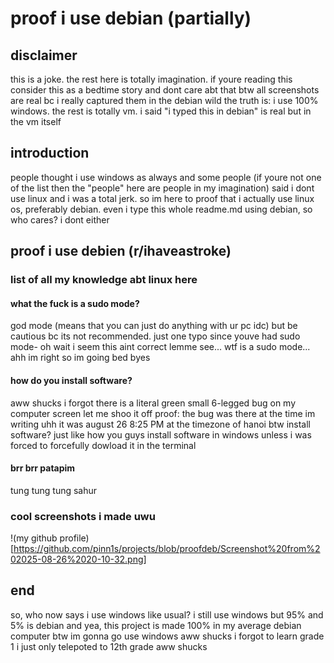 # proof i use debian (partially)
## disclaimer
this is a joke. the rest here is totally imagination. if youre reading this consider this as a bedtime story and dont care abt that
btw all screenshots are real bc i really captured them in the debian wild
the truth is: i use 100% windows. the rest is totally vm. i said "i typed this in debian" is real but in the vm itself
## introduction
people thought i use windows as always and some people (if youre not one of the list then the "people" here are people in my imagination) said i dont use linux and i was a total jerk. so im here to proof that i actually use linux os, preferably debian. even i type this whole readme.md using debian, so who cares? i dont either
## proof i use debien (r/ihaveastroke)
### list of all my knowledge abt linux here
#### what the fuck is a sudo mode?
god mode (means that you can just do anything with ur pc idc)
but be cautious bc its not recommended. just one typo since youve had sudo mode- oh wait i seem this aint correct lemme see...
wtf is a sudo mode...
ahh im right so im going bed byes
#### how do you install software?
aww shucks i forgot there is a literal green small 6-legged bug on my computer screen let me shoo it off
proof: the bug was there at the time im writing uhh it was august 26 8:25 PM at the timezone of hanoi
btw install software? just like how you guys install software in windows unless i was forced to forcefully dowload it in the terminal
#### brr brr patapim
tung tung tung sahur
### cool screenshots i made uwu
!(my github profile)[https://github.com/pinn1s/projects/blob/proofdeb/Screenshot%20from%202025-08-26%2020-10-32.png]
## end
so, who now says i use windows like usual? i still use windows but 95% and 5% is debian and yea, this project is made 100% in my average debian computer
btw im gonna go use windows aww shucks i forgot to learn grade 1 i just only telepoted to 12th grade aww shucks
